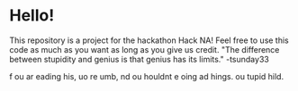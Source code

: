 # Hello!
This repository is a project for the hackathon Hack NA! Feel free to use this code as much as you want as long as you give us credit.
"The difference between stupidity and genius is that genius has its limits."
-tsunday33

f ou ar eading his, uo re umb, nd ou houldnt e oing ad hings. ou tupid hild.
